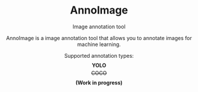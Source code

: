 <h1 style="text-align:center;">AnnoImage</h1>
<p style="text-align:center;">Image annotation tool</p>
<p style="text-align:center;">AnnoImage is a image annotation tool that allows you to annotate
images for machine learning.</p>

<p style="text-align:center;">Supported annotation types:</p>
<p style="text-align:center; line-height: 0.5"><b>YOLO</b></p>
<p style="text-align:center; line-height: 0.5"><s>COCO</s></p>

<p style="text-align:center;"><b>(Work in progress)</b></p>
